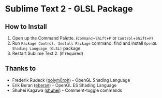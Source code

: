 # Sublime Text 2 - GLSL Package #

## How to Install ##

1. Open up the Command Palette. (`Command`+`Shift`+`P` or `Control`+`Shift`+`P`)
2. Run `Package Control: Install Package` command, find and install `OpenGL Shading Language (GLSL)` package.
3. Restart Sublime Text 2. (if required)

## Thanks to ##

- Frederik Rudeck ([polym0rph](https://github.com/polym0rph)) - OpenGL Shading Language
- Erik Beran ([eberan](https://github.com/eberan)) - OpenGL ES Shading Language
- Shuhei Kagawa ([shuhei](https://github.com/shuhei)) - Comment-toggle commands
